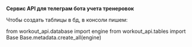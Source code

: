 **Сервис API для телеграм бота учета тренеровок**

Чтобы создать таблицы в бд, в консоли пишем:

from workout_api.database import engine
from workout_api.tables import Base
Base.metadata.create_all(engine)
